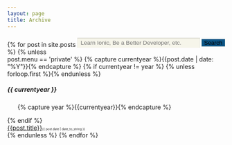 ```yaml
---
layout: page
title: Archive
---
```

<style>
li{
    list-style-type:none;
}
#searchBar {
    font-size: 80%;
    padding: 0.43em 0 0.57em;
    #search {
        float: right;
        #searchString {
            width: 283px;
            border: none;
            box-shadow: 0 1px 2px rgba(0, 0, 0, 0.2) inset;
            padding: 0.3em 0.6em;
            background-color: #f6f5ea;
            margin-right: 0;
        }
        #searchButton {
            paddign: 0.3em 0.6em;
            background-color: #0B5485;
            border: 1px solid #f6f5ea;
            margin-left: 0;
            color: $white;
            -webkit-appearance: none;
            border-radius: 0;
        }
        #archives {
            line-height: 2;
            float: left;
            color: $black;
            text-wrap: avoid;
        }
    }
}
</style>
<div id="home-search" class="home">
    <script>
        (function() {
            var cx = '[Your CSE Search ID]';
            var gcse = document.createElement('script');
            gcse.type = 'text/javascript';
            gcse.async = true;
            gcse.src = (document.location.protocol == 'https:' ? 'https:' : 'http:') +
            '//www.google.com/cse/cse.js?cx=' + cx;
            var s = document.getElementsByTagName('script')[0];
            s.parentNode.insertBefore(gcse, s);
        })();
    </script>
    <gcse:search queryParameterName="searchString"></gcse:search>
</div>
<div class="grid" id="searchBar">
    <div>
        <div id="search">
            <form role="search" method="get" action="{{ site.baseurl }}//search/">
                <input id="searchString" name="searchString"
                    placeholder="Learn Ionic, Be a Better Developer, etc." type="text">
                <input id="searchButton" name="googleSearchName" type="button" value="Search">
            </form>
        </div>
    </div>
</div>
<div class="sidebar-archive">
    <div class="post">
        {% for post in site.posts %}
            {% unless post.menu == 'private' %}
            {% capture currentyear %}{{post.date | date: "%Y"}}{% endcapture %}
            {% if currentyear != year %}
                {% unless forloop.first %}{% endunless %}
                    <h5>{{ currentyear }}</h5>
                    <ul class="posts">
                    {% capture year %}{{currentyear}}{% endcapture %}
                    </ul>
                {% endif %}
            <li><a href="{{post.url | prepend: site.baseurl | prepend: site.url}}">{{post.title}}</a><span style="font-size:0.5em">{{ post.date | date_to_string }}</span></li>
            {% endunless %}
        {% endfor %}
    </div>
</div>